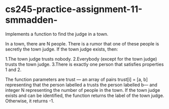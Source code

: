 # cs245-practice-assignment-11-smmadden-

Implements a function to find the judge in a town.

In a town, there are N people. There is a rumor that one of these people is secretly the town judge. If the town judge exists, then:

   1.The town judge trusts nobody.
   2.Everybody (except for the town judge) trusts the town judge.
   3.There is exactly one person that satisfies properties 1 and 2.


The function parameters are ​trust​ — an array of pairs ​trust[i] = [a, b]​ representing that the person labelled ​a trusts the person labelled ​b​ — and integer N representing the number of people in the town.
If the town judge exists and can be identified, the function returns the label of the town judge. Otherwise, it returns ​-1​.
